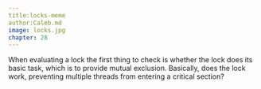 ```yaml
---
title:locks-meme
author:Caleb.md
image: locks.jpg 
chapter: 28 
---
```

When evaluating a lock the first thing to check is whether the lock does its basic task, which is to provide mutual exclusion. Basically, does the lock work, preventing multiple threads from entering a critical section?